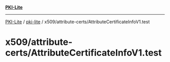 [**PKI-Lite**](../../../../README.md)

---

[PKI-Lite](../../../../README.md) / [pki-lite](../../../README.md) / x509/attribute-certs/AttributeCertificateInfoV1.test

# x509/attribute-certs/AttributeCertificateInfoV1.test
